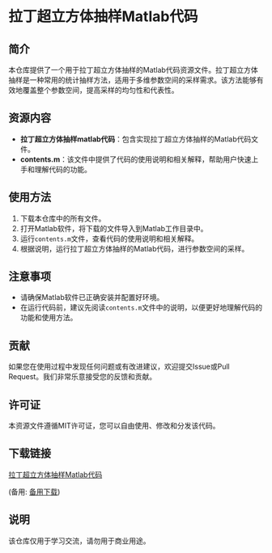 # 拉丁超立方体抽样Matlab代码

## 简介
本仓库提供了一个用于拉丁超立方体抽样的Matlab代码资源文件。拉丁超立方体抽样是一种常用的统计抽样方法，适用于多维参数空间的采样需求。该方法能够有效地覆盖整个参数空间，提高采样的均匀性和代表性。

## 资源内容
- **拉丁超立方体抽样matlab代码**：包含实现拉丁超立方体抽样的Matlab代码文件。
- **contents.m**：该文件中提供了代码的使用说明和相关解释，帮助用户快速上手和理解代码的功能。

## 使用方法
1. 下载本仓库中的所有文件。
2. 打开Matlab软件，将下载的文件导入到Matlab工作目录中。
3. 运行`contents.m`文件，查看代码的使用说明和相关解释。
4. 根据说明，运行拉丁超立方体抽样的Matlab代码，进行参数空间的采样。

## 注意事项
- 请确保Matlab软件已正确安装并配置好环境。
- 在运行代码前，建议先阅读`contents.m`文件中的说明，以便更好地理解代码的功能和使用方法。

## 贡献
如果您在使用过程中发现任何问题或有改进建议，欢迎提交Issue或Pull Request。我们非常乐意接受您的反馈和贡献。

## 许可证
本资源文件遵循MIT许可证，您可以自由使用、修改和分发该代码。

## 下载链接
[拉丁超立方体抽样Matlab代码](https://pan.quark.cn/s/4e1a6226ead0) 

(备用: [备用下载](https://pan.baidu.com/s/15JLh0EtHNass_O6iFt0upA?pwd=1234))

## 说明

该仓库仅用于学习交流，请勿用于商业用途。
